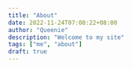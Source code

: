 ```yaml
---
title: "About"
date: 2022-11-24T07:08:22+08:00
author: "Queenie"
description: "Welcome to my site"
tags: ["me", "about"]
draft: true
---
```


